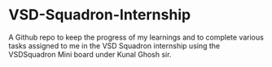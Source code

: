 # VSD-Squadron-Internship
A Github repo to keep the progress of my learnings and to complete various tasks assigned to me in the VSD Squadron internship using the VSDSquadron Mini board under Kunal Ghosh sir.
